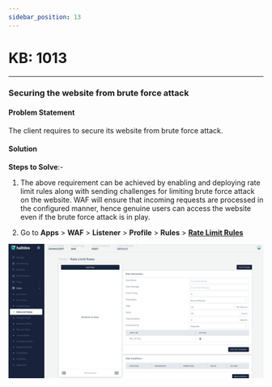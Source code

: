 ```yaml
---
sidebar_position: 13
---
```


# KB: 1013
-----------

### **Securing the website from brute force attack**

#### **Problem Statement**

The client requires to secure its website from brute force attack.

#### **Solution**

**Steps to Solve**:-

1. The above requirement can be achieved by enabling and deploying rate limit rules along with sending challenges for limiting brute force attack on the website. WAF will ensure that incoming requests are processed in the configured manner, hence genuine users can access the website even if the brute force attack is in play.


2. Go to **Apps** > **WAF** > **Listener** > **Profile** > **Rules** > [**Rate Limit Rules**](docs/waf/listener/profiles/rules/ratelimit_rules.md)

![kb-1013](/img/waf/kb/v2/rate_kb_1013_1.png)
